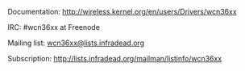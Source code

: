 Documentation: http://wireless.kernel.org/en/users/Drivers/wcn36xx

IRC: #wcn36xx at Freenode

Mailing list: wcn36xx@lists.infradead.org

Subscription: http://lists.infradead.org/mailman/listinfo/wcn36xx
